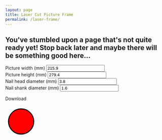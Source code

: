 ```yaml
---
layout: page
title: Laser Cut Picture Frame
permalink: /laser-frame/
---
```


<h2>You've stumbled upon a page that's not quite ready yet! Stop back later and maybe there will be something good here...</h2>


Picture width (mm) <input type="text" id="frame-width-mm" name="frame-width-mm" value="215.9">
<br>
Picture height (mm) <input type="text" id="frame-height-mm" name="frame-height-mm" value="279.4">
<br>
Nail head diameter (mm) <input type="text" id="nail-head-diameter-mm" name="nail-head-diameter-mm" value="3.8">
<br>
Nail shank diameter (mm) <input type="text" id="nail-shank-diameter-mm" name="nail-shank-diameter-mm" value="1.6">

<a id="download">Download</a>

<svg id="laser-frame" height="1000mm" width="1000mm">
    <circle cx="50" cy="50" r="40" stroke="black" stroke-width="3" fill="red" />
</svg>

<script src="https://cdnjs.cloudflare.com/ajax/libs/svg.js/3.1.2/svg.min.js"></script>
<script src="/lib/laser-frame/main.js"></script>
